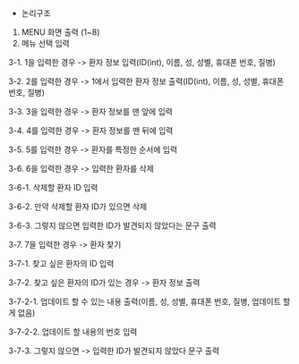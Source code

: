- 논리구조

1. MENU 화면 출력 (1~8)
2. 메뉴 선택 입력

3-1. 1을 입력한 경우 -> 환자 정보 입력(ID(int), 이름, 성, 성별, 휴대폰 번호, 질병)

3-2. 2를 입력한 경우 -> 1에서 입력한 환자 정보 출력(ID(int), 이름, 성, 성별, 휴대폰 번호, 질병)

3-3. 3을 입력한 경우 -> 환자 정보를 맨 앞에 입력

3-4. 4를 입력한 경우 -> 환자 정보를 맨 뒤에 입력

3-5. 5를 입력한 경우 -> 환자를 특정한 순서에 입력

3-6. 6을 입력한 경우 -> 입력한 환자를 삭제 

3-6-1. 삭제할 환자 ID 입력

3-6-2. 만약 삭제할 환자 ID가 있으면 삭제

3-6-3. 그렇지 않으면 입력한 ID가 발견되지 않았다는 문구 출력

3-7. 7을 입력한 경우 -> 환자 찾기

3-7-1. 찾고 싶은 환자의 ID 입력

3-7-2. 찾고 싶은 환자의 ID가 있는 경우 -> 환자 정보 출력

3-7-2-1. 업데이트 할 수 있는 내용 출력(이름, 성, 성별, 휴대폰 번호, 질병, 업데이트 할 게 없음)

3-7-2-2. 업데이트 할 내용의 번호 입력

3-7-3. 그렇지 않으면 -> 입력한 ID가 발견되지 않았다 문구 출력
